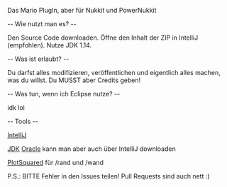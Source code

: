 Das Mario PlugIn, aber für Nukkit und PowerNukkit

-- Wie nutzt man es? --

Den Source Code downloaden. Öffne den Inhalt der ZIP in IntelliJ (empfohlen). Nutze JDK 1.14.

-- Was ist erlaubt? --

Du darfst alles modifizieren, veröffentlichen und eigentlich alles machen, was du willst.
Du MUSST aber Credits geben!

-- Was tun, wenn ich Eclipse nutze? --

idk lol

-- Tools --

[IntelliJ](https://www.jetbrains.com/idea/download/)

[JDK](https://jdk.java.net/java-se-ri/14) [Oracle](https://www.oracle.com/de/java/technologies/javase/jdk14-archive-downloads.html) kann man aber auch über IntelliJ downloaden

[PlotSquared](https://cloudburstmc.org/resources/plotsquared.31/) für /rand und /wand

P.S.: BITTE Fehler in den Issues teilen! Pull Requests sind auch nett :)
